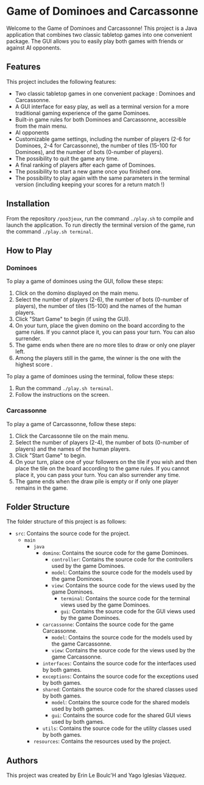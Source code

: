 # Game of Dominoes and Carcassonne

Welcome to the Game of Dominoes and Carcassonne! This project is a Java application that combines two classic tabletop games into one convenient package. The GUI allows you to easily play both games with friends or against AI opponents.

## Features

This project includes the following features:

- Two classic tabletop games in one convenient package : Dominoes and Carcassonne.
- A GUI interface for easy play, as well as a terminal version for a more traditional gaming experience of the game Dominoes.
- Built-in game rules for both Dominoes and Carcassonne, accessible from the main menu.
- AI opponents
- Customizable game settings, including the number of players (2-6 for Dominoes, 2-4 for Carcassonne), the number of tiles (15-100 for Dominoes), and the number of bots (0-number of players).  
- The possibility to quit the game any time.  
- A final ranking of players after each game of Dominoes.  
- The possibility to start a new game once you finished one.  
- The possibility to play again with the same parameters in the terminal version (including keeping your scores for a return match !)  

## Installation

From the repository `/poo3jeux`, run the command `./play.sh` to compile and launch the application.
To run directly the terminal version of the game, run the command `./play.sh terminal`.

## How to Play

### Dominoes

To play a game of dominoes using the GUI, follow these steps:

1. Click on the domino displayed on the main menu.
2. Select the number of players (2-6), the number of bots (0-number of players), the number of tiles (15-100) and the names of the human players.
3. Click "Start Game" to begin (if using the GUI).
4. On your turn, place the given domino on the board according to the game rules. If you cannot place it, you can pass your turn. You can also surrender.
5. The game ends when there are no more tiles to draw or only one player left.
6. Among the players still in the game, the winner is the one with the highest score .

To play a game of dominoes using the terminal, follow these steps:

1. Run the command `./play.sh terminal`.
2. Follow the instructions on the screen.

### Carcassonne

To play a game of Carcassonne, follow these steps:

1. Click the Carcassonne tile on the main menu.
2. Select the number of players (2-4), the number of bots (0-number of players) and the names of the human players.
3. Click "Start Game" to begin.
4. On your turn, place one of your followers on the tile if you wish and then place the tile on the board according to the game rules. If you cannot place it, you can pass your turn. You can also surrender any time.
5. The game ends when the draw pile is empty or if only one player remains in the game.

## Folder Structure

The folder structure of this project is as follows:

- `src`: Contains the source code for the project.
  - `main`
    - `java`
      - `domino`: Contains the source code for the game Dominoes.
        - `controller`: Contains the source code for the controllers used by the game Dominoes.
        - `model`: Contains the source code for the models used by the game Dominoes.
        - `view`: Contains the source code for the views used by the game Dominoes.
          - `terminal`: Contains the source code for the terminal views used by the game Dominoes.
          - `gui`: Contains the source code for the GUI views used by the game Dominoes.
      - `carcassonne`: Contains the source code for the game Carcassonne.
        - `model`: Contains the source code for the models used by the game Carcassonne.
        - `view`: Contains the source code for the views used by the game Carcassonne.
      - `interfaces`: Contains the source code for the interfaces used by both games.
      - `exceptions`: Contains the source code for the exceptions used by both games.
      - `shared`: Contains the source code for the shared classes used by both games.
        - `model`: Contains the source code for the shared models used by both games.
        - `gui`: Contains the source code for the shared GUI views used by both games.
      - `utils`: Contains the source code for the utility classes used by both games.
    - `resources`: Contains the resources used by the project.

## Authors

This project was created by Erin Le Boulc'H and Yago Iglesias Vázquez.
